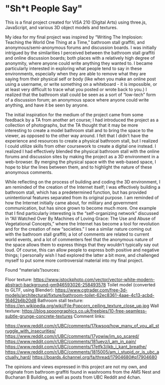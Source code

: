 # "Sh*t People Say"
This is a final project created for VISA 210 (Digital Arts) using three.js, JavaScript, and various 3D object models and textures. 

My idea for my final project was inspired by “Writing The Implosion: Teaching the World One Thing at a Time,” bathroom stall graffiti, and anonymous/semi-anonymous forums and discussion boards. I was initially intrigued by the similarities I perceived between the bathroom stall graffiti and online discussion boards; both places with a relatively high degree of anonymity, where anyone could write anything they wanted to. I became particularly interested in exploring what people tend to say in these environments, especially when they are able to remove what they are saying from their physical self or body (like when you make an online post using a username, or write something on a whiteboard - it is impossible, or at least very difficult to trace what you posted or wrote back to you.) I realized that the bathroom stall could be seen as a sort of “low-tech” form of a discussion forum; an anonymous space where anyone could write anything, and have it be seen by anyone. 

The initial inspiration for the medium of the project came from some feedback by a TA from another art course; I had introduced the project as a collection of photographs, but the TA thought that it may be more interesting to create a model bathroom stall and to bring the space to the viewer, as opposed to the other way around. I felt that I didn’t have the experience and resources to create a physical bathroom stall, but I realized I could utilize skills from other coursework to create a digital one instead. I realized I had effectively blended the physical bathroom stall with the online forums and discussion sites by making the project as a 3D environment in a web-browser. By merging the physical space with the web-based space, I hope to blur the lines between them, and to highlight the nature of these anonymous comments. 

While reflecting on the process of building and coding the 3D environment, I am reminded of the creation of the Internet itself; I was effectively building a bathroom stall, which has a predetermined function, but has provided unintentional features separated from its original purpose. I am reminded of how the Internet initially came about, for military and government communication, but has since grown to become much more. One example that I find particularly interesting is the “self-organizing network” discussed in “All Watched Over By Machines of Loving Grace: The Use and Abuse of Vegetational Concepts,” where the Internet has become a tool for revolution and for the creation of new “societies.” I see a similar nature coming out with the bathroom stall graffiti; a lot of comments are related to current world events, and a lot of commenters feel that the anonymous nature of the space allows them to express things that they wouldn’t typically say out loud. Of course, this can allow people to express both positive and negative things; I personally wish I had explored the latter a bit more, and challenged myself to put some more controversial material into my final project. 

Found “materials”/sources:

Floor texture: https://www.istockphoto.com/vector/vector-white-modern-abstract-background-gm946593026-258493578
Toilet model (converted to GLTF, using Blender): https://www.cgtrader.com/free-3d-models/architectural/fixture/bathroom-toilet-62ec8361-4aae-4c13-acbd-16462b6b20d8
Bathroom stall texture: https://en.wikipedia.org/wiki/File:Popcorn_ceiling_texture_close_up.jpg
Wall texture: https://blog.spoongraphics.co.uk/freebies/10-free-seamless-subtle-grunge-concrete-textures
Comment links: 

https://www.reddit.com/r/UBC/comments/17kwsoq/how_many_of_you_all_struggle_with_insecurities/
https://www.reddit.com/r/UBC/comments/17yowiw/im_so_scared/
https://www.reddit.com/r/UBC/comments/181uevz/i_am_in_pain/
https://www.reddit.com/r/UBC/comments/17etfk3/ikb_i_kant_breathe/
https://www.reddit.com/r/UBC/comments/1815005/am_i_stupid_or_is_ubc_actually_hard/
https://boards.4channel.org/fa/thread/17904680#q17904680

The opinions and views expressed in this project are not my own, and originate from bathroom graffiti found in washrooms from the AMS Nest and Buchanan B Building, as well as posts from UBC Reddit and 4chan.
